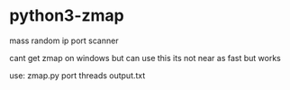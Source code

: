# python3-zmap
mass random ip port scanner

cant get zmap on windows but can use this its not near as fast but works

use: zmap.py port threads output.txt

